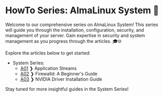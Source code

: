 # HowTo Series: AlmaLinux System 🚀

Welcome to our comprehensive series on AlmaLinux System! This series will guide you through the installation, configuration, security, and management of your server. Gain expertise in security and system management as you progress through the articles. 🎓🌐

Explore the articles below to get started:

- System Series:
    - [A01](SystemSeriesA01.md) ❯ Application Streams
    - [A02](FirewalldSeries01.md) ❯ Firewalld: A Beginner's Guide
    - [A03](SystemSeriesA01.md) ❯ NVIDIA Driver Installation Guide


Stay tuned for more insightful guides in the System Series!

